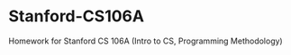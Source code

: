 Stanford-CS106A
===============

Homework for Stanford CS 106A (Intro to CS, Programming Methodology)